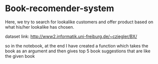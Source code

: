 # Book-recomender-system

Here, we try to search for lookalike customers and
offer product based on what his/her lookalike has chosen.

dataset link: http://www2.informatik.uni-freiburg.de/~cziegler/BX/

so in the notebook, at the end I have created a function which
takes the book as an argument and then gives top 5 book suggestions
that are like the given book

